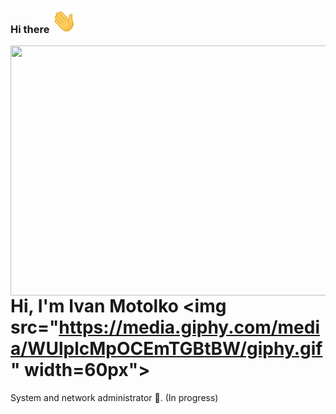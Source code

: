 ### Hi there <img src="https://raw.githubusercontent.com/ABSphreak/ABSphreak/master/gifs/Hi.gif" width="40px" />

<!--
**Ivaan04/Ivaan04** is a ✨ _special_ ✨ repository because its `README.md` (this file) appears on your GitHub profile. -->


<img align="right" width="600" height="400" src="https://64.media.tumblr.com/dd1158afca966cfedac990642113d99b/tumblr_o7a29vlVAx1ton0qpo1_500.gif">


# Hi, I'm Ivan Motolko <img src="https://media.giphy.com/media/WUlplcMpOCEmTGBtBW/giphy.gif" width=60px">

System and network administrator :robot:. (In progress)

<!-- ## About me 

:heart: Drawing | :black_heart: Hip-Hop | :blue_heart: Programming

- :earth_americas: I'm from Medellin - Colombia
- :video_game: I like to play video games
- :gem: I love to customize everything lol


---
⭐️ From [FatChicken277](https://github.com/FatChicken277)

Here are some ideas to get you started:

- 🔭 I’m currently working on ...
- 🌱 I’m currently learning ...
- 👯 I’m looking to collaborate on ...
- 🤔 I’m looking for help with ...
- 💬 Ask me about ...
- 📫 How to reach me: ...
- 😄 Pronouns: ...
- ⚡ Fun fact: ...
-->
